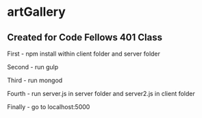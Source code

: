 # artGallery
## Created for Code Fellows 401 Class

First - npm install within client folder and server folder

Second - run gulp

Third - run mongod

Fourth - run server.js in server folder and server2.js in client folder

Finally - go to localhost:5000
